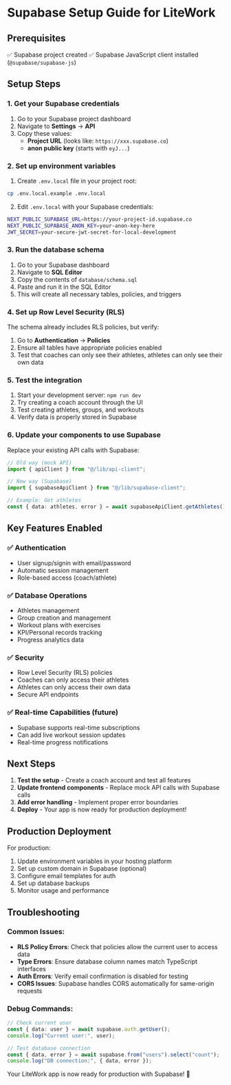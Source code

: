 # Supabase Setup Guide for LiteWork

## Prerequisites

✅ Supabase project created
✅ Supabase JavaScript client installed (`@supabase/supabase-js`)

## Setup Steps

### 1. Get your Supabase credentials

1. Go to your Supabase project dashboard
2. Navigate to **Settings** → **API**
3. Copy these values:
   - **Project URL** (looks like: `https://xxx.supabase.co`)
   - **anon public key** (starts with `eyJ...`)

### 2. Set up environment variables

1. Create `.env.local` file in your project root:

```bash
cp .env.local.example .env.local
```

2. Edit `.env.local` with your Supabase credentials:

```bash
NEXT_PUBLIC_SUPABASE_URL=https://your-project-id.supabase.co
NEXT_PUBLIC_SUPABASE_ANON_KEY=your-anon-key-here
JWT_SECRET=your-secure-jwt-secret-for-local-development
```

### 3. Run the database schema

1. Go to your Supabase dashboard
2. Navigate to **SQL Editor**
3. Copy the contents of `database/schema.sql`
4. Paste and run it in the SQL Editor
5. This will create all necessary tables, policies, and triggers

### 4. Set up Row Level Security (RLS)

The schema already includes RLS policies, but verify:

1. Go to **Authentication** → **Policies**
2. Ensure all tables have appropriate policies enabled
3. Test that coaches can only see their athletes, athletes can only see their own data

### 5. Test the integration

1. Start your development server: `npm run dev`
2. Try creating a coach account through the UI
3. Test creating athletes, groups, and workouts
4. Verify data is properly stored in Supabase

### 6. Update your components to use Supabase

Replace your existing API calls with Supabase:

```typescript
// Old way (mock API)
import { apiClient } from "@/lib/api-client";

// New way (Supabase)
import { supabaseApiClient } from "@/lib/supabase-client";

// Example: Get athletes
const { data: athletes, error } = await supabaseApiClient.getAthletes();
```

## Key Features Enabled

### ✅ **Authentication**

- User signup/signin with email/password
- Automatic session management
- Role-based access (coach/athlete)

### ✅ **Database Operations**

- Athletes management
- Group creation and management
- Workout plans with exercises
- KPI/Personal records tracking
- Progress analytics data

### ✅ **Security**

- Row Level Security (RLS) policies
- Coaches can only access their athletes
- Athletes can only access their own data
- Secure API endpoints

### ✅ **Real-time Capabilities** (future)

- Supabase supports real-time subscriptions
- Can add live workout session updates
- Real-time progress notifications

## Next Steps

1. **Test the setup** - Create a coach account and test all features
2. **Update frontend components** - Replace mock API calls with Supabase calls
3. **Add error handling** - Implement proper error boundaries
4. **Deploy** - Your app is now ready for production deployment!

## Production Deployment

For production:

1. Update environment variables in your hosting platform
2. Set up custom domain in Supabase (optional)
3. Configure email templates for auth
4. Set up database backups
5. Monitor usage and performance

## Troubleshooting

### Common Issues:

- **RLS Policy Errors**: Check that policies allow the current user to access data
- **Type Errors**: Ensure database column names match TypeScript interfaces
- **Auth Errors**: Verify email confirmation is disabled for testing
- **CORS Issues**: Supabase handles CORS automatically for same-origin requests

### Debug Commands:

```typescript
// Check current user
const { data: user } = await supabase.auth.getUser();
console.log("Current user:", user);

// Test database connection
const { data, error } = await supabase.from("users").select("count");
console.log("DB connection:", { data, error });
```

Your LiteWork app is now ready for production with Supabase! 🚀
